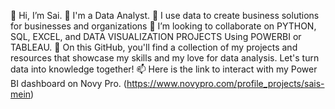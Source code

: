 👋 Hi, I’m Sai. 🌱 I'm a Data Analyst.
👀 I use data to create business solutions for businesses and organizations
💞️ I’m looking to collaborate on PYTHON, SQL, EXCEL, and DATA VISUALIZATION PROJECTS Using POWERBI or TABLEAU.
🌱 On this GitHub, you'll find a collection of my projects and resources that showcase my skills and my love for data analysis. Let's turn data into knowledge together!
📫 Here is the link to interact with my Power BI dashboard on Novy Pro. (https://www.novypro.com/profile_projects/sais-mein)
